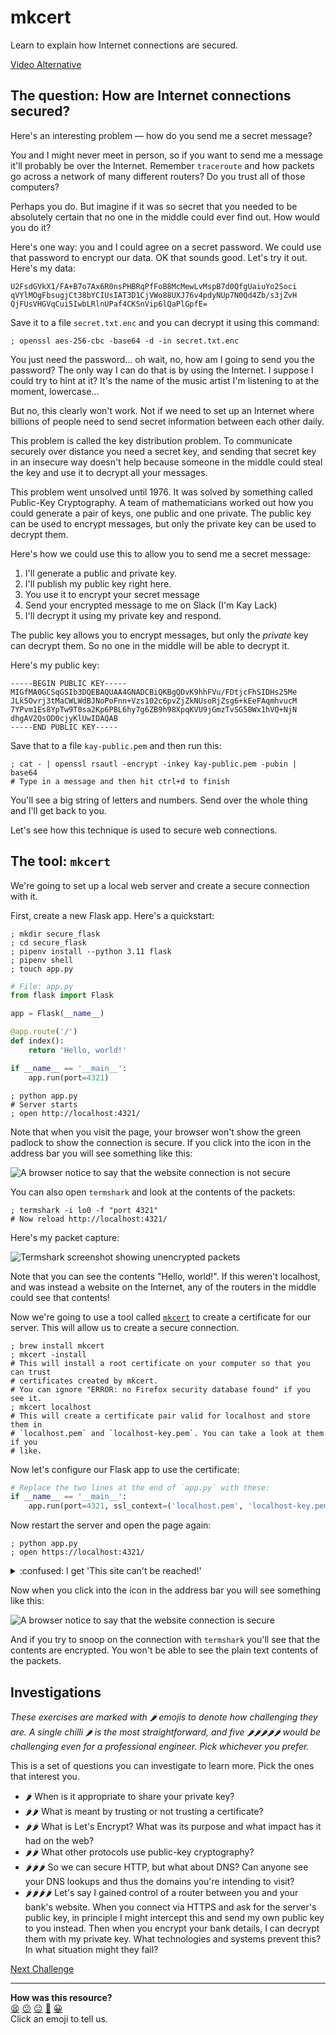 # mkcert

Learn to explain how Internet connections are secured.

[Video Alternative](https://www.youtube.com/watch?v=Ivym1ZaBxfI&t=766s)

## The question: How are Internet connections secured?

Here's an interesting problem — how do you send me a secret message?

You and I might never meet in person, so if you want to send me a message it'll
probably be over the Internet. Remember `traceroute` and how packets go across a
network of many different routers? Do you trust all of those computers?

Perhaps you do. But imagine if it was so secret that you needed to be absolutely
certain that no one in the middle could ever find out. How would you do it?

Here's one way: you and I could agree on a secret password. We could use that
password to encrypt our data. OK that sounds good. Let's try it out. Here's my
data:

```
U2FsdGVkX1/FA+B7o7Ax6R0nsPHBRqPfFoB8McMewLvMspB7d0QfgUaiuYo2Soci
qVYlMOgFbsugjCt38bYCIUsIAT3D1CjVWo88UXJ76v4pdyNUp7N0Qd4Zb/s3jZvH
QjFUsVHGVqCui5IwbLRlnUPaf4CKSnVip6lQaPlGpfE=
```

Save it to a file `secret.txt.enc` and you can decrypt it using this command:

```
; openssl aes-256-cbc -base64 -d -in secret.txt.enc
```

You just need the password... oh wait, no, how am I going to send you the
password? The only way I can do that is by using the Internet. I suppose I could
try to hint at it? It's the name of the music artist I'm listening to at the
moment, lowercase...

But no, this clearly won't work. Not if we need to set up an Internet where
billions of people need to send secret information between each other daily. 

This problem is called the key distribution problem. To communicate securely
over distance you need a secret key, and sending that secret key in an insecure
way doesn't help because someone in the middle could steal the key and use it to
decrypt all your messages.

This problem went unsolved until 1976. It was solved by something called
Public-Key Cryptography. A team of mathematicians worked out how you could
generate a pair of keys, one public and one private. The public key can be used
to encrypt messages, but only the private key can be used to decrypt them.

Here's how we could use this to allow you to send me a secret message:

1. I'll generate a public and private key.
2. I'll publish my public key right here.
3. You use it to encrypt your secret message
4. Send your encrypted message to me on Slack (I'm Kay Lack)
5. I'll decrypt it using my private key and respond.

The public key allows you to encrypt messages, but only the _private_ key can
decrypt them. So no one in the middle will be able to decrypt it.

Here's my public key:

```
-----BEGIN PUBLIC KEY-----
MIGfMA0GCSqGSIb3DQEBAQUAA4GNADCBiQKBgQDvK9hhFVu/FDtjcFhSIDHs25Me
JLk5Ovrj3tMaCWLWdBJNoPoFnn+Vzs102c6pvZjZkNUsoRjZsg6+kEeFAqmhvucM
7YPvm1Es8YpTw9T0sa2Kp6PBL6hy7g6ZB9h98XpqKVU9jGmzTvSG50Wx1hVQ+NjN
dhgAV2QsOD0cjyKlUwIDAQAB
-----END PUBLIC KEY-----
```

Save that to a file `kay-public.pem` and then run this:

```shell
; cat - | openssl rsautl -encrypt -inkey kay-public.pem -pubin | base64
# Type in a message and then hit ctrl+d to finish
```

You'll see a big string of letters and numbers. Send over the whole thing and
I'll get back to you.

<!-- OMITTED -->

Let's see how this technique is used to secure web connections.

## The tool: `mkcert`

We're going to set up a local web server and create a secure connection with it.

First, create a new Flask app. Here's a quickstart:

```shell
; mkdir secure_flask
; cd secure_flask
; pipenv install --python 3.11 flask
; pipenv shell
; touch app.py
```

```python
# File: app.py
from flask import Flask

app = Flask(__name__)

@app.route('/')
def index():
    return 'Hello, world!'

if __name__ == '__main__':
    app.run(port=4321)
```

```shell
; python app.py
# Server starts
; open http://localhost:4321/
```

Note that when you visit the page, your browser won't show the green padlock to
show the connection is secure. If you click into the icon in the address bar you
will see something like this:

![A browser notice to say that the website connection is not
secure](../resources/insecure-notice.png)

You can also open `termshark` and look at the contents of the packets:

```shell
; termshark -i lo0 -f "port 4321"
# Now reload http://localhost:4321/
```

Here's my packet capture:

![Termshark screenshot showing unencrypted
packets](../resources/termshark-insecure-http.png)

Note that you can see the contents "Hello, world!". If this weren't localhost,
and was instead a website on the Internet, any of the routers in the middle
could see that contents!

Now we're going to use a tool called
[`mkcert`](https://github.com/FiloSottile/mkcert) to create a certificate for
our server. This will allow us to create a secure connection.

```shell
; brew install mkcert
; mkcert -install
# This will install a root certificate on your computer so that you can trust
# certificates created by mkcert.
# You can ignore "ERROR: no Firefox security database found" if you see it.
; mkcert localhost
# This will create a certificate pair valid for localhost and store them in
# `localhost.pem` and `localhost-key.pem`. You can take a look at them if you
# like.
```

Now let's configure our Flask app to use the certificate:

```python
# Replace the two lines at the end of `app.py` with these:
if __name__ == '__main__':
    app.run(port=4321, ssl_context=('localhost.pem', 'localhost-key.pem'))
```

Now restart the server and open the page again:

```shell
; python app.py
; open https://localhost:4321/
```

<details>
  <summary>:confused: I get 'This site can't be reached!'</summary>

  ---

  Make sure you've got `https` at the start of the url _with the `s`_. It won't
  work if you haven't.

  Contact your coach if you're still having trouble.

  ---

</details>

Now when you click into the icon in the address bar you will see something like
this:

![A browser notice to say that the website connection is
secure](../resources/secure-notice.png)

And if you try to snoop on the connection with `termshark` you'll see that the
contents are encrypted. You won't be able to see the plain text contents of the
packets.

## Investigations

_These exercises are marked with :hot_pepper: emojis to denote how challenging
they are. A single chilli :hot_pepper: is the most straightforward, and five
:hot_pepper::hot_pepper::hot_pepper::hot_pepper::hot_pepper: would be
challenging even for a professional engineer. Pick whichever you prefer._

This is a set of questions you can investigate to learn more. Pick the ones that
interest you.

* :hot_pepper: When is it appropriate to share your private key?
* :hot_pepper::hot_pepper: What is meant by trusting or not trusting a
  certificate?
* :hot_pepper::hot_pepper: What is Let's Encrypt? What was its purpose and what
  impact has it had on the web?
* :hot_pepper::hot_pepper: What other protocols use public-key cryptography?
* :hot_pepper::hot_pepper::hot_pepper: So we can secure HTTP, but what about
  DNS? Can anyone see your DNS lookups and thus the domains you're intending to
  visit?
* :hot_pepper::hot_pepper::hot_pepper::hot_pepper: Let's say I gained control of
  a router between you and your bank's website. When you connect via HTTPS and
  ask for the server's public key, in principle I might intercept this and send
  my own public key to you instead. Then when you encrypt your bank details, I
  can decrypt them with my private key. What technologies and systems prevent
  this? In what situation might they fail?


[Next Challenge](07_docker_bite.md)

<!-- BEGIN GENERATED SECTION DO NOT EDIT -->

---

**How was this resource?**  
[😫](https://airtable.com/shrUJ3t7KLMqVRFKR?prefill_Repository=makersacademy%2Fcloud-deployment&prefill_File=01_internet%2F06_mkcert_bite.md&prefill_Sentiment=😫) [😕](https://airtable.com/shrUJ3t7KLMqVRFKR?prefill_Repository=makersacademy%2Fcloud-deployment&prefill_File=01_internet%2F06_mkcert_bite.md&prefill_Sentiment=😕) [😐](https://airtable.com/shrUJ3t7KLMqVRFKR?prefill_Repository=makersacademy%2Fcloud-deployment&prefill_File=01_internet%2F06_mkcert_bite.md&prefill_Sentiment=😐) [🙂](https://airtable.com/shrUJ3t7KLMqVRFKR?prefill_Repository=makersacademy%2Fcloud-deployment&prefill_File=01_internet%2F06_mkcert_bite.md&prefill_Sentiment=🙂) [😀](https://airtable.com/shrUJ3t7KLMqVRFKR?prefill_Repository=makersacademy%2Fcloud-deployment&prefill_File=01_internet%2F06_mkcert_bite.md&prefill_Sentiment=😀)  
Click an emoji to tell us.

<!-- END GENERATED SECTION DO NOT EDIT -->
